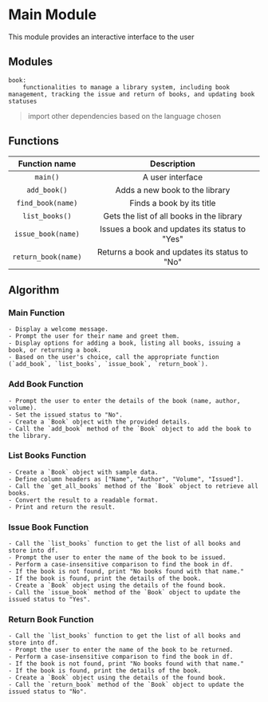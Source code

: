 # Main Module

This module provides an interactive interface to the user


## Modules

    book: 
        functionalities to manage a library system, including book management, tracking the issue and return of books, and updating book statuses

> import other dependencies based on the language chosen

    
## Functions

|Function name | Description |
|:--:|:--:|
|`main()`|A user interface|
|`add_book()`|Adds a new book to the library|
|`find_book(name)`|Finds a book by its title|
|`list_books()`|Gets the list of all books in the library|
|`issue_book(name)`|Issues a book and updates its status to "Yes"|
|`return_book(name)`|Returns a book and updates its status to "No"|


## Algorithm

### Main Function

    - Display a welcome message.
    - Prompt the user for their name and greet them.
    - Display options for adding a book, listing all books, issuing a book, or returning a book.
    - Based on the user's choice, call the appropriate function (`add_book`, `list_books`, `issue_book`, `return_book`).

### Add Book Function

    - Prompt the user to enter the details of the book (name, author, volume).
    - Set the issued status to "No".
    - Create a `Book` object with the provided details.
    - Call the `add_book` method of the `Book` object to add the book to the library.

### List Books Function

    - Create a `Book` object with sample data.
    - Define column headers as ["Name", "Author", "Volume", "Issued"].
    - Call the `get_all_books` method of the `Book` object to retrieve all books.
    - Convert the result to a readable format.
    - Print and return the result.

### Issue Book Function

    - Call the `list_books` function to get the list of all books and store into df.
    - Prompt the user to enter the name of the book to be issued.
    - Perform a case-insensitive comparison to find the book in df.
    - If the book is not found, print "No books found with that name."
    - If the book is found, print the details of the book.
    - Create a `Book` object using the details of the found book.
    - Call the `issue_book` method of the `Book` object to update the issued status to "Yes".

### Return Book Function

    - Call the `list_books` function to get the list of all books and store into df.
    - Prompt the user to enter the name of the book to be returned.
    - Perform a case-insensitive comparison to find the book in df.
    - If the book is not found, print "No books found with that name."
    - If the book is found, print the details of the book.
    - Create a `Book` object using the details of the found book.
    - Call the `return_book` method of the `Book` object to update the issued status to "No".
